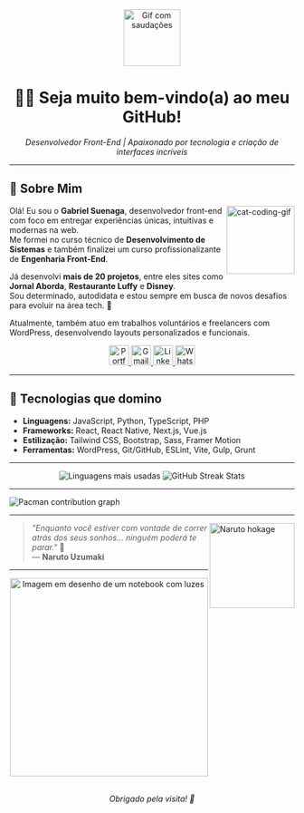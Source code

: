 <div align="center">
  <img src="https://media1.giphy.com/media/v1.Y2lkPTc5MGI3NjExeWk2MGhnNjBkMjF5azNzdWd6cndiYWthdzRoNWZsbGIwdnpnM2lybyZlcD12MV9pbnRlcm5hbF9naWZfYnlfaWQmY3Q9Zw/26xBwdIuRJiAIqHwA/giphy.gif" width="100" alt="Gif com saudações" />
</div>

<h1 align="center">👨‍💻 Seja muito bem-vindo(a) ao meu GitHub!</h1> 
<p align="center"><i>Desenvolvedor Front-End | Apaixonado por tecnologia e criação de interfaces incríveis</i></p>

---

## 🌟 Sobre Mim

<img align="right" alt="cat-coding-gif" src="https://media.giphy.com/media/JIX9t2j0ZTN9S/giphy.gif" width="120" />

Olá! Eu sou o **Gabriel Suenaga**, desenvolvedor front-end com foco em entregar experiências únicas, intuitivas e modernas na web.  
Me formei no curso técnico de **Desenvolvimento de Sistemas** e também finalizei um curso profissionalizante de **Engenharia Front-End**.  

Já desenvolvi **mais de 20 projetos**, entre eles sites como **Jornal Aborda**, **Restaurante Luffy** e **Disney**.  
Sou determinado, autodidata e estou sempre em busca de novos desafios para evoluir na área tech. 🚀

Atualmente, também atuo em trabalhos voluntários e freelancers com WordPress, desenvolvendo layouts personalizados e funcionais.

<div align="center">
  <a href="https://gabrielsuenaga.com.br/" target="_blank">
    <img src="https://img.shields.io/static/v1?message=Portfólio&logo=web&label=&color=6C63FF&logoColor=white&labelColor=&style=for-the-badge" height="35" alt="Portfolio" />
  </a>
  <a href="mailto:gabrielsuenaga.dev@gmail.com">
    <img src="https://img.shields.io/static/v1?message=Gmail&logo=gmail&label=&color=FF6584&logoColor=white&labelColor=&style=for-the-badge" height="35" alt="Gmail" />
  </a> 
  <a href="https://www.linkedin.com/in/gabrielsuenaga/" target="_blank">
    <img src="https://img.shields.io/static/v1?message=LinkedIn&logo=linkedin&label=&color=0077B5&logoColor=white&labelColor=&style=for-the-badge" height="35" alt="LinkedIn" />
  </a>
  <a href="https://wa.me/5544999999999">
    <img src="https://img.shields.io/static/v1?message=WhatsApp&logo=whatsapp&label=&color=25D366&logoColor=white&labelColor=&style=for-the-badge" height="35" alt="WhatsApp" />
  </a>
</div>

---

## 🚀 Tecnologias que domino

- **Linguagens:** JavaScript, Python, TypeScript, PHP  
- **Frameworks:** React, React Native, Next.js, Vue.js  
- **Estilização:** Tailwind CSS, Bootstrap, Sass, Framer Motion  
- **Ferramentas:** WordPress, Git/GitHub, ESLint, Vite, Gulp, Grunt

---

<div align="center">
  <img src="https://github-readme-stats.vercel.app/api/top-langs/?username=XxSusuxX&layout=compact&langs_count=10&theme=tokyonight" alt="Linguagens mais usadas" />
  <img src="https://github-readme-streak-stats.herokuapp.com/?user=XxSusuxX&theme=tokyonight" alt="GitHub Streak Stats" />
</div>

---

<picture>
  <source media="(prefers-color-scheme: dark)" srcset="https://raw.githubusercontent.com/GabrielSuenaga/GabrielSuenaga/output/pacman-contribution-graph-dark.svg">
  <source media="(prefers-color-scheme: light)" srcset="https://raw.githubusercontent.com/GabrielSuenaga/GabrielSuenaga/output/pacman-contribution-graph.svg">
  <img alt="Pacman contribution graph" src="https://raw.githubusercontent.com/GabrielSuenaga/GabrielSuenaga/output/pacman-contribution-graph.svg">
</picture>

---

<img align="right" src="https://media0.giphy.com/media/v1.Y2lkPTc5MGI3NjExdm5ldGlrdDR2dDlyaTI3eHpueGNsbTl5cTRoazJ2N2p2MTJ6ZHQ2ZCZlcD12MV9pbnRlcm5hbF9naWZfYnlfaWQmY3Q9Zw/AsuCf15CIj0Va/giphy.gif" width="150" alt="Naruto hokage" />

> _"Enquanto você estiver com vontade de correr atrás dos seus sonhos... ninguém poderá te parar."_ 🧡  
> — **Naruto Uzumaki**

---

<div align="center">
  <img align="middle" src="https://github.com/user-attachments/assets/44296890-aa50-4ab3-9f9c-fbf4dd8ed8bc" width="350" alt="Imagem em desenho de um notebook com luzes" />
</div>
<br>
<p align="center"><i>Obrigado pela visita! 💙</i></p>
